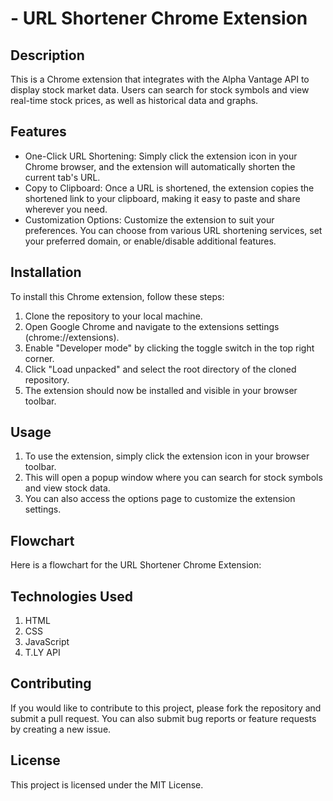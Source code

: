 # -  URL Shortener Chrome Extension
## Description
This is a Chrome extension that integrates with the Alpha Vantage API to display stock market data. Users can search for stock symbols and view real-time stock prices, as well as historical data and graphs.

## Features
* One-Click URL Shortening: Simply click the extension icon in your Chrome browser, and the extension will automatically shorten the current tab's URL.
* Copy to Clipboard: Once a URL is shortened, the extension copies the shortened link to your clipboard, making it easy to paste and share wherever you need.
* Customization Options: Customize the extension to suit your preferences. You can choose from various URL shortening services, set your preferred domain, or enable/disable additional features.

## Installation
To install this Chrome extension, follow these steps:

1. Clone the repository to your local machine.
2. Open Google Chrome and navigate to the extensions settings (chrome://extensions).
3. Enable "Developer mode" by clicking the toggle switch in the top right corner.
4. Click "Load unpacked" and select the root directory of the cloned repository.
5. The extension should now be installed and visible in your browser toolbar.

## Usage
1. To use the extension, simply click the extension icon in your browser toolbar. 
2. This will open a popup window where you can search for stock symbols and view stock data. 
3. You can also access the options page to customize the extension settings.

## Flowchart
Here is a flowchart for the URL Shortener Chrome Extension:



## Technologies Used
1. HTML
2. CSS
3. JavaScript
4. T.LY API

## Contributing
If you would like to contribute to this project, please fork the repository and submit a pull request. You can also submit bug reports or feature requests by creating a new issue.

## License
This project is licensed under the MIT License.
